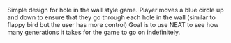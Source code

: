 Simple design for hole in the wall style game. Player moves a blue circle up and down to ensure that they go through each hole in the wall
(similar to flappy bird but the user has more control)
Goal is to use NEAT to see how many generations it takes for the game to go on indefinitely.
